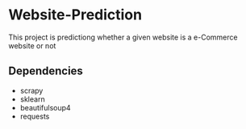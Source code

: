 # Website-Prediction
This project is predictiong whether a given website is a e-Commerce website or not

## Dependencies
* scrapy
* sklearn
* beautifulsoup4
* requests